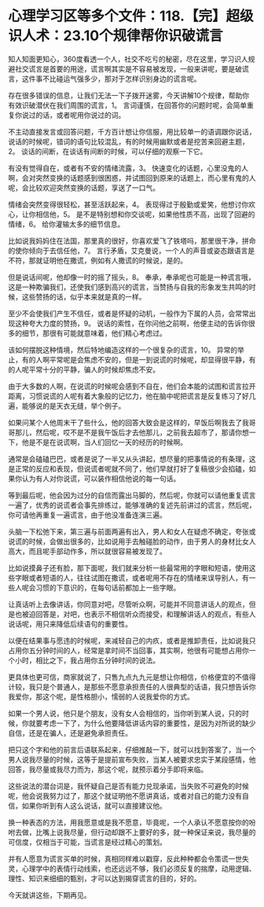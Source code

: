 # 心理学习区等多个文件：118.【完】超级识人术：23.10个规律帮你识破谎言

知人知面更知心，360度看透一个人，社交不吃亏的秘密，尽在这里，学习识人规避社交谎言是首要的用途，谎言啊其实是不容易被发现，一般来讲呢，要是破谎言，这件事不比碰运气强多少，那对于怎样识别身边的谎言呢。

存在很多错误的信息，让我们无法一下子拨开迷雾，今天讲解10个规律，帮助你有效识破潜伏在我们周围的谎言，1。 言词谨慎，在回答你的问题时呢，会简单重复你说过的话，或者呢用你说过的词。

不主动直接发言或回答问题，千方百计想让你信服，用比较单一的语调跟你说话，说话的时候呢，错词的语句比较混乱，有的时候用幽默或者是挖苦来回避主题，2。 谈话的间断，在谈话有间断的时候，可以仔细的观察一下它。

有没有觉得自在，或者有不安的情绪流露，3。 快速变化的话题，心里没鬼的人啊，会对突然变换的话题感到很困惑，并试图回到原来的话题上，而心里有鬼的人呢，会比较欢迎突然变换的话题，享送了一口气。

情绪会突然变得很轻松，甚至活跃起来，4。 表现得过于殷勤或爱笑，他想讨你欢心，让你相信他，5。 是不是特别想和你交谈呢，如果他性质不高，出现了回避的情绪，6。 给你灌输太多的细节信息。

比如说我妈妈住在法国，那里真的很好，你喜欢爱飞了铁塔吗，那里很干净，拼命的使你倾向于去信任他，7。 言行矛盾，艾克曼说，一个人的声音或姿态跟语言是不符，那就证明他在撒谎，例如有人撒谎的时候说，是的。

但是说话间呢，他却像一时的摇了摇头，8。 奉承，奉承呢也可能是一种谎言哦，这是一种欺骗我们，还使我们感到高兴的谎言，当赞扬与自我的形象发生共鸣的时候，这些赞扬的话，似乎本来就是真的一样。

至少不会使我们产生不信任，或者是怀疑的动机，一般作为下属的人员，会常常出现这种夸大力度的赞扬，9。 说话的索性，在你问他之前啊，他便主动的告诉你很多的细节，那很有可能就意味着，他们精心考虑过。

该如何摆脱这种情境，然后特地编造这样的一个很复杂的谎言，10。 异常的举止，有的人啊平常呢是会焦虑不安的，但是一到说谎的时候呢，却显得很平静，有的人呢平常十分的平静，骗人的时候却焦虑不安。

由于大多数的人啊，在说谎的时候呢会感到不自在，他们会本能的试图和谎言拉开距离，习惯说谎的人呢有着大象般的记忆力，他在脑中呢把谎言是反复练习了好几遍，能够说的是天衣无缝，举个例子。

如果问某个人他周末干了些什么，他的回答大致会是这样的，早饭后啊我去了我哥哥那儿，然后呢，哎不是不是我午饭后才去他那儿，之前我去超市了，那请你想一下，他是不是在说谎啊，当人们回忆一天的经历的时候啊。

通常是会磕磕巴巴，或者是说了一半又从头讲起，想尽量的把事情说的有条理，这是正常的反应和表现，但说谎者呢就不同了，他们早就打好了复稿很少会掐磕，如果你认为有人对你说谎，可以装作相信他说的每一句话。

等到最后呢，他会因为过分的自信而露出马脚的，然后呢，你就可以请他重复谎言一遍了，优秀的说谎者会事先排练过，能够准确的复述先前讲过的谎言，然后呢，你可请他再重复一遍谎言，由于他没准备连演三遍。

头脑一下松弛下来，第三遍与前面两遍有出入，男人和女人在疑虑不确定，夸张或说谎的时候，会做出很多的，比如说用手去触碰脸的动作，由于男人的身材比女人高大，而且呢手部动作多，所以就很容易被发现了。

比如说摸鼻子还有脸，那下面呢，我们就来分析一些最常用的字眼和短语，使用这些字眼或者短语的人，往往试图在撒谎，或者呢用不存在的情绪来误导别人，有一些人呢会习惯的下意识的，在每句话前都加上一些字眼。

让真话听上去像讲话，你同意对吧，尽管听众啊，可能并不同意讲话人的观点，但是也被迫回答是，对吧，也表示不相信听众而接受，和理解讲话人的观点，有些人说话呢，用只来降低后续语句的重要性。

以便在结果事与愿违的时候呢，来减轻自己的内疚，或者是推卸责任，比如说我只占用你五分钟时间的人，经常是拿时间不当回事，其实啊，他很有可能想占用你一个小时，相比之下，我占用你五分钟时间的说法。

更具体也更可信，商家就说了，只售九点九九元是想让你相信，价格便宜的不值得计较，我只是个普通人，是那些不愿意承担责任的人很典型的话语，我只想告诉你我爱你，那这个呢，是性格胆小，懦弱的人说我爱你的方式。

如果一个男人说，他只是个朋友，没有女人会相信的，当你听到某人说，只的时候，你就要考虑一下了，为什么他要降低讲话内容的重要性，是因为对所说的缺少自信，还是在骗人，还是避免承担责任。

把只这个字和他的前言后语联系起来，仔细推敲一下，就可以找到答案了，当一个男人说我尽量的时候，这等于是提前宣布失败，当某人被要求忠实于某段感情，他回答，我尽量或我尽力而为，那这个呢，就预示着分手即将来临。

这些说法的潜台词是，我怀疑自己是否有能力兑现承诺，当失败不可避免的时候呢，他会说我努力过了，那这个就证明他不愿讲真话，或者对自己的能力没有自信，如果你听到有人这么说话，就可以直接建议他。

换一种表态的方法，用我愿意或是我不愿意，毕竟呢，一个人承认不愿意按你的吩咐去做，比嘴上说我尽量，但行动却跟不上要好的多，就一种保证来说，我尽量的可信度，仅相当于可能，当谎言是经过精心的策划。

并有人愿意为谎言买单的时候，真相同样难以戳穿，反此种种都会令策谎一世失灵，心理学中的表情行动线索，也还远远不够，我们必须反复的揣摩，动用逻辑、理性、知识来细细的甄别，才可以达到揭穿谎言的目的，好的。

今天就讲这些，下期再见。